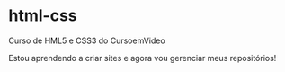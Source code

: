 # html-css
 Curso de HML5 e CSS3 do CursoemVideo

Estou aprendendo a criar sites e agora vou gerenciar meus repositórios!